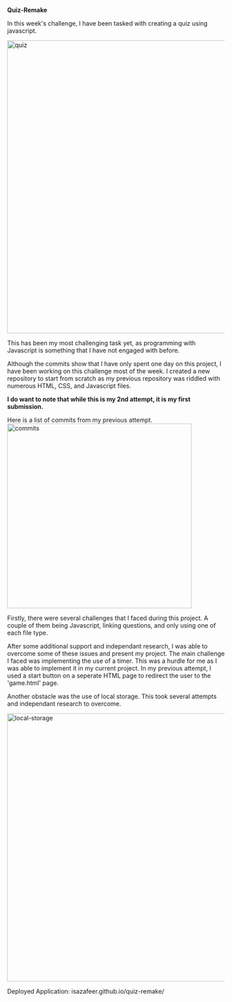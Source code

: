 **Quiz-Remake**

In this week's challenge, I have been tasked with creating a quiz using javascript.

<img width="677" alt="quiz" src="https://github.com/isazafeer/quiz-remake/assets/116819407/4da82d48-3427-4374-aadf-fbf25d739ca4">

This has been my most challenging task yet, as programming with Javascript is something that I have not engaged with before. 

Although the commits show that I have only spent one day on this project, I have been working on this challenge most of the week. I created a new repository to start from scratch as my previous repository was riddled with numerous HTML, CSS, and Javascript files.

**I do want to note that while this is my 2nd attempt, it is my first submission.**

Here is a list of commits from my previous attempt.
<img width="427" alt="commits" src="https://github.com/isazafeer/quiz-remake/assets/116819407/d0f8075e-166a-456b-a520-069fdd8dd317">


Firstly, there were several challenges that I faced during this project. A couple of them being Javascript, linking questions, and only using one of each file type.

After some additional support and independant research, I was able to overcome some of these issues and present my project. The main challenge I faced was implementing the use of a timer. This was a hurdle for me as I was able to implement it in my current project. In my previous attempt, I used a start button on a seperate HTML page to redirect the user to the 'game.html' page. 

Another obstacle was the use of local storage. This took several attempts and independant research to overcome.

<img width="620" alt="local-storage" src="https://github.com/isazafeer/quiz-remake/assets/116819407/50d1a41e-3418-43b6-8c5b-e75b7668c5b2">


Deployed Application:
isazafeer.github.io/quiz-remake/
